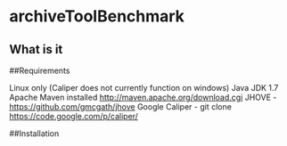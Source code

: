 archiveToolBenchmark
====================
## What is it

##Requirements

Linux only (Caliper does not currently function on windows)
Java JDK 1.7
Apache Maven installed  http://maven.apache.org/download.cgi
JHOVE - https://github.com/gmcgath/jhove
Google Caliper - git clone https://code.google.com/p/caliper/ 

##Installation

